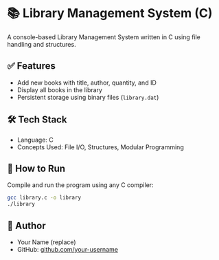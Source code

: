 # 📚 Library Management System (C)

A console-based Library Management System written in C using file handling and structures.

## ✅ Features
- Add new books with title, author, quantity, and ID
- Display all books in the library
- Persistent storage using binary files (`library.dat`)

## 🛠 Tech Stack
- Language: C
- Concepts Used: File I/O, Structures, Modular Programming

## 🚀 How to Run
Compile and run the program using any C compiler:

```bash
gcc library.c -o library
./library
```

## 📌 Author
- Your Name (replace)
- GitHub: [github.com/your-username](https://github.com/your-username)